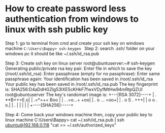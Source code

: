 How to create password less authentication from windows to linux with ssh public key
============================================================================================
Step 1:
go to terminal from cmd and create your ssh key on windows machine
``
C:\Users\Bappy> ssh-keygen 
``
Step 2:
search .ssh/ folder on your windows pc 
it should be like 
~/.ssh/id_rsa.pub

Step 3: Create ssh key on linux server
root@ubuntuserver:~# ssh-keygen
Generating public/private rsa key pair.
Enter file in which to save the key (/root/.ssh/id_rsa): 
Enter passphrase (empty for no passphrase): 
Enter same passphrase again: 
Your identification has been saved in /root/.ssh/id_rsa
Your public key has been saved in /root/.ssh/id_rsa.pub
The key fingerprint is:
SHA256:D4aDdHGZlg53IXE5cKHkF7fwxVDyfMtHw94mRtpQZUI root@ubuntuserver
The key's randomart image is:
+---[RSA 3072]----+
|      . **B++=E.o|
|      .=*=+= Boo |
|    . .=o...+ +oo|
|   . o ...   =oo+|
|    . o S   . +++|
|       o o   . o.|
|          .      |
|                 |
|                 |
+----[SHA256]-----+

Step 4: Come back your windows machine then, copy your public key to linux machine 
C:\Users\Bappy> cat ~/.ssh/id_rsa.pub | ssh ubuntu@192.168.0.118 "cat >> ~/.ssh/authorized_keys"
